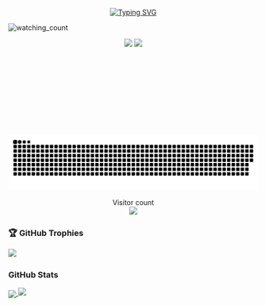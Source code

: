 <p align="center">
<a href="https://git.io/typing-svg"><img src="https://readme-typing-svg.demolab.com?font=Georgia&weight=800&pause=1000&size=33&color=042D5E&width=370&height=100&lines=Hi+%2C+I'm+BerkKural+%F0%9F%91%8B" alt="Typing SVG" /></a>
</p>
<p align="left"> 
<img src="https://komarev.com/ghpvc/?username=BerkKural&color=brightgreen" alt="watching_count" />
 </p>

<p align="center" style="height: 180px;">
    <img style="height:10rem" src="https://github-readme-stats.vercel.app/api?username=BerkKural&bg_color=30,e96443,904e95&title_color=fff&text_color=fff&show_icons=true&theme=radical" />
    <img style="height:10rem;" src="https://github-readme-streak-stats.herokuapp.com/?user=BerkKural&theme=radical&show_icons=true&border=e4e2e2" />
</p>

<div align="center">
    <picture align="center">
      <source media="(prefers-color-scheme: dark)" srcset="https://raw.githubusercontent.com/Niefee/niefee/master/assets/github-contribution-grid-snake.svg">
      <source media="(prefers-color-scheme: light)" srcset="https://raw.githubusercontent.com/Niefee/niefee/master/assets/github-contribution-grid-snake.svg">
      <img alt="github contribution grid snake animation" src="https://raw.githubusercontent.com/Niefee/niefee/master/assets/github-contribution-grid-snake.svg">
    </picture>
</div>

<p align="center"> 
  <div align="center">Visitor count</div>
  <div align="center">
    <img src="https://profile-counter.glitch.me/BerkKural/count.svg"/>
  </div> 
</p>

<h3>
🏆 GitHub Trophies
</h3>
<img src="https://github-profile-trophy.vercel.app/?username=BerkKural&theme=radical&no-frame=false&no-bg=false&margin-w=4">

<h3>
GitHub Stats
</h3>
<a href="https://github.com/BerkKural">
<img align="center" src="https://github-readme-stats.vercel.app/api/top-langs/?username=BerkKural&layout=compact&theme=dark&show_icons=true" width="450">
</a>
<img src="https://github-readme-streak-stats.herokuapp.com/?user=BerkKural&theme=dark" width="450">

